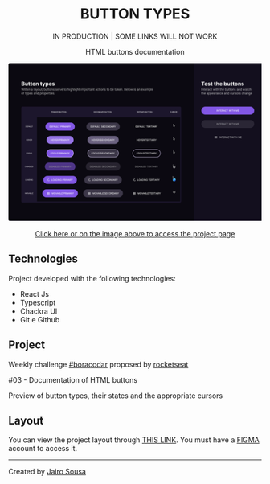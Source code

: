 <h1 align="center"> BUTTON TYPES </h1>
<p align="center">IN PRODUCTION | SOME LINKS WILL NOT WORK</p>
<p align="center">HTML buttons documentation</p>

<a align="center" href="#">
  <img alt="App preview" src="./.github/preview.svg">
</a>

<p align="center">
<a href="#">
  Click here or on the image above to access the project page
</a>
</p>

## Technologies

Project developed with the following technologies:

- React Js
- Typescript
- Chackra UI
- Git e Github

## Project

Weekly challenge [#boracodar](https://boracodar.dev/) proposed by [rocketseat](https://www.rocketseat.com.br/)

#03 - Documentation of HTML buttons

Preview of button types, their states and the appropriate cursors

## Layout

You can view the project layout through [THIS LINK](https://www.figma.com/community/file/1197534710257750520). You must have a [FIGMA](https://www.figma.com/) account to access it.

---

Created by [Jairo Sousa](https://github.com/jairo-sousa)
